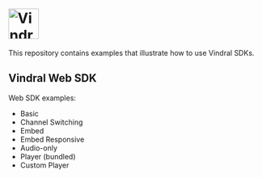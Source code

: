 # <a href='https://vindral.com'><img src='https://docs.vindral.com/img/logo.svg' height='60' alt='Vindral Logo' aria-label='vindral.com' /></a>

This repository contains examples that illustrate how to use Vindral SDKs.

## Vindral Web SDK

Web SDK examples:

- Basic
- Channel Switching
- Embed
- Embed Responsive
- Audio-only
- Player (bundled)
- Custom Player
